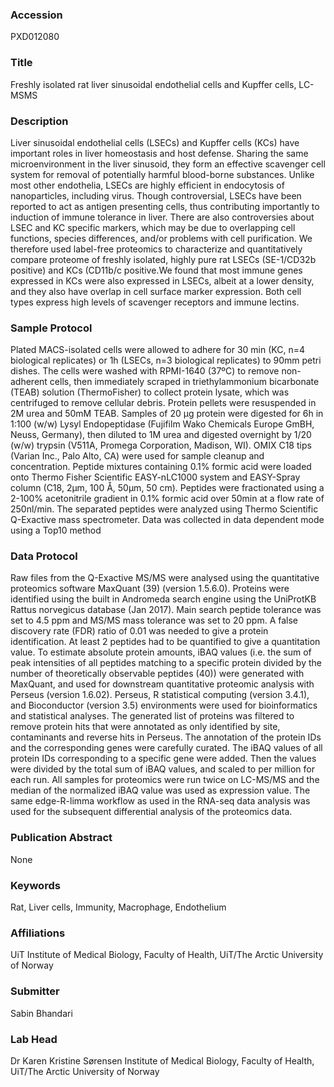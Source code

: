 ### Accession
PXD012080

### Title
Freshly isolated rat liver sinusoidal endothelial cells and Kupffer cells,  LC-MSMS

### Description
Liver sinusoidal endothelial cells (LSECs) and Kupffer cells (KCs) have important roles in liver homeostasis and host defense. Sharing the same microenvironment in the liver sinusoid, they form an effective scavenger cell system for removal of potentially harmful blood-borne substances. Unlike most other endothelia, LSECs are highly efficient in endocytosis of nanoparticles, including virus. Though controversial, LSECs have been reported to act as antigen presenting cells, thus contributing importantly to induction of immune tolerance in liver. There are also controversies about LSEC and KC specific markers, which may be due to overlapping cell functions, species differences, and/or problems with cell purification. We therefore used label-free proteomics to characterize and quantitatively compare proteome of freshly isolated, highly pure rat LSECs (SE-1/CD32b positive) and KCs (CD11b/c positive.We found that most immune genes expressed in KCs were also expressed in LSECs, albeit at a lower density, and they also have overlap in cell surface marker expression. Both cell types express high levels of scavenger receptors and immune lectins.

### Sample Protocol
Plated MACS-isolated cells were allowed to adhere for 30 min (KC, n=4 biological replicates) or 1h (LSECs, n=3 biological replicates) to 90mm petri dishes. The cells were washed with RPMI-1640 (37ºC) to remove non-adherent cells, then immediately scraped in triethylammonium bicarbonate (TEAB) solution (ThermoFisher) to collect protein lysate, which was centrifuged to remove cellular debris. Protein pellets were resuspended in 2M urea and 50mM TEAB.  Samples of 20 µg protein were digested for 6h in 1:100 (w/w) Lysyl Endopeptidase (Fujifilm Wako Chemicals Europe GmBH, Neuss, Germany), then diluted to 1M urea and digested overnight by 1/20 (w/w) trypsin (V511A, Promega Corporation, Madison, WI). OMIX C18 tips (Varian Inc., Palo Alto, CA) were used for sample cleanup and concentration. Peptide mixtures containing 0.1% formic acid were loaded onto Thermo Fisher Scientific EASY-nLC1000 system and EASY-Spray column (C18, 2µm, 100 Å, 50µm, 50 cm). Peptides were fractionated using a 2-100% acetonitrile gradient in 0.1% formic acid over 50min at a flow rate of 250nl/min. The separated peptides were analyzed using Thermo Scientific Q-Exactive mass spectrometer. Data was collected in data dependent mode using a Top10 method

### Data Protocol
Raw files from the Q-Exactive MS/MS were analysed using the quantitative proteomics software MaxQuant (39) (version 1.5.6.0). Proteins were identified using the built in Andromeda search engine using the UniProtKB Rattus norvegicus database (Jan 2017). Main search peptide tolerance was set to 4.5 ppm and MS/MS mass tolerance was set to 20 ppm. A false discovery rate (FDR) ratio of 0.01 was needed to give a protein identification. At least 2 peptides had to be quantified to give a quantitation value.  To estimate absolute protein amounts, iBAQ values (i.e. the sum of peak intensities of all peptides matching to a specific protein divided by the number of theoretically observable peptides (40)) were generated with MaxQuant, and used for downstream quantitative proteomic analysis with Perseus (version 1.6.02). Perseus, R statistical computing (version 3.4.1), and Bioconductor (version 3.5) environments were used for bioinformatics and statistical analyses. The generated list of proteins was filtered to remove protein hits that were annotated as only identified by site, contaminants and reverse hits in Perseus. The annotation of the protein IDs and the corresponding genes were carefully curated. The iBAQ values of all protein IDs corresponding to a specific gene were added. Then the values were divided by the total sum of iBAQ values, and scaled to per million for each run. All samples for proteomics were run twice on LC-MS/MS and the median of the normalized iBAQ value was used as expression value. The same edge-R-limma workflow as used in the RNA-seq data analysis was used for the subsequent differential analysis of the proteomics data.

### Publication Abstract
None

### Keywords
Rat, Liver cells, Immunity, Macrophage, Endothelium

### Affiliations
UiT
Institute of Medical Biology, Faculty of Health, UiT/The Arctic University of Norway

### Submitter
Sabin Bhandari

### Lab Head
Dr Karen Kristine Sørensen
Institute of Medical Biology, Faculty of Health, UiT/The Arctic University of Norway


